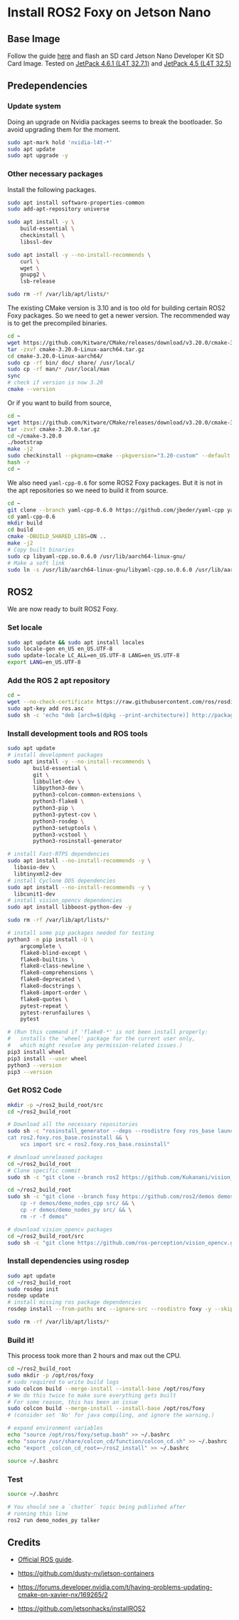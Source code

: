 # Install ROS2 Foxy on Jetson Nano

## Base Image

Follow the guide [here](https://developer.nvidia.com/embedded/learn/get-started-jetson-nano-devkit#write-linux) and flash an SD card Jetson Nano Developer Kit SD Card Image. Tested on [JetPack 4.6.1 (L4T 32.7.1)](https://developer.nvidia.com/embedded/jetpack-sdk-461) and [JetPack 4.5 (L4T 32.5)](https://developer.nvidia.com/embedded/jetpack-sdk-45-archive)

## Predependencies

### Update system

Doing an upgrade on Nvidia packages seems to break the bootloader. So avoid upgrading them for the moment.

```bash
sudo apt-mark hold 'nvidia-l4t-*'
sudo apt update
sudo apt upgrade -y
```

### Other necessary packages

Install the following packages.
```bash
sudo apt install software-properties-common
sudo add-apt-repository universe

sudo apt install -y \
    build-essential \
    checkinstall \
    libssl-dev

sudo apt install -y --no-install-recommends \
    curl \
    wget \
    gnupg2 \
    lsb-release

sudo rm -rf /var/lib/apt/lists/*
```

The existing CMake version is 3.10 and is too old for building certain ROS2 Foxy
packages. So we need to get a newer version. The recommended way is to get the precompiled binaries.

```bash
cd ~
wget https://github.com/Kitware/CMake/releases/download/v3.20.0/cmake-3.20.0-Linux-aarch64.tar.gz
tar -zxvf cmake-3.20.0-Linux-aarch64.tar.gz
cd cmake-3.20.0-Linux-aarch64/
sudo cp -rf bin/ doc/ share/ /usr/local/
sudo cp -rf man/* /usr/local/man
sync
# check if version is now 3.20
cmake --version
```

Or if you want to build from source,

```bash
cd ~
wget https://github.com/Kitware/CMake/releases/download/v3.20.0/cmake-3.20.0.tar.gz
tar -zvxf cmake-3.20.0.tar.gz
cd ~/cmake-3.20.0
./bootstrap
make -j2
sudo checkinstall --pkgname=cmake --pkgversion="3.20-custom" --default
hash -r
cd ~
```

We also need `yaml-cpp-0.6` for some ROS2 Foxy packages. But it is not in the apt repositories so we need to build it from source.

```bash
cd ~
git clone --branch yaml-cpp-0.6.0 https://github.com/jbeder/yaml-cpp yaml-cpp-0.6
cd yaml-cpp-0.6
mkdir build
cd build
cmake -DBUILD_SHARED_LIBS=ON ..
make -j2
# Copy built binaries
sudo cp libyaml-cpp.so.0.6.0 /usr/lib/aarch64-linux-gnu/
# Make a soft link
sudo ln -s /usr/lib/aarch64-linux-gnu/libyaml-cpp.so.0.6.0 /usr/lib/aarch64-linux-gnu/libyaml-cpp.so.0.6
```

## ROS2

We are now ready to built ROS2 Foxy.

### Set locale

```bash
sudo apt update && sudo apt install locales
sudo locale-gen en_US en_US.UTF-8
sudo update-locale LC_ALL=en_US.UTF-8 LANG=en_US.UTF-8
export LANG=en_US.UTF-8
```

### Add the ROS 2 apt repository

```bash
cd ~
wget --no-check-certificate https://raw.githubusercontent.com/ros/rosdistro/master/ros.asc
sudo apt-key add ros.asc
sudo sh -c 'echo "deb [arch=$(dpkg --print-architecture)] http://packages.ros.org/ros2/ubuntu $(lsb_release -cs) main" > /etc/apt/sources.list.d/ros2-latest.list'
```

### Install development tools and ROS tools

```bash
sudo apt update
# install development packages
sudo apt install -y --no-install-recommends \
        build-essential \
        git \
        libbullet-dev \
        libpython3-dev \
        python3-colcon-common-extensions \
        python3-flake8 \
        python3-pip \
        python3-pytest-cov \
        python3-rosdep \
        python3-setuptools \
        python3-vcstool \
        python3-rosinstall-generator

# install Fast-RTPS dependencies
sudo apt install --no-install-recommends -y \
  libasio-dev \
  libtinyxml2-dev
# install Cyclone DDS dependencies
sudo apt install --no-install-recommends -y \
  libcunit1-dev
# install vision_opencv dependencies
sudo apt install libboost-python-dev -y

sudo rm -rf /var/lib/apt/lists/*
```

```bash
# install some pip packages needed for testing
python3 -m pip install -U \
    argcomplete \
    flake8-blind-except \
    flake8-builtins \
    flake8-class-newline \
    flake8-comprehensions \
    flake8-deprecated \
    flake8-docstrings \
    flake8-import-order \
    flake8-quotes \
    pytest-repeat \
    pytest-rerunfailures \
    pytest

# (Run this command if 'flake8-*' is not been install properly:
#   installs the 'wheel' package for the current user only,
#   which might resolve any permission-related issues.)
pip3 install wheel
pip3 install --user wheel
python3 --version
pip3 --version
```

### Get ROS2 Code

```bash
mkdir -p ~/ros2_build_root/src
cd ~/ros2_build_root

# Download all the necessary repositories
sudo sh -c "rosinstall_generator --deps --rosdistro foxy ros_base launch_xml launch_yaml example_interfaces > ros2.foxy.ros_base.rosinstall && \
cat ros2.foxy.ros_base.rosinstall && \
    vcs import src < ros2.foxy.ros_base.rosinstall"
```

```bash
# download unreleased packages
cd ~/ros2_build_root
# Clone specific commit
sudo sh -c "git clone --branch ros2 https://github.com/Kukanani/vision_msgs src/vision_msgs && cd src/vision_msgs && git reset --hard ad6e80ee7bb2eb1d5d687568f71abece7c0b6941"

cd ~/ros2_build_root
sudo sh -c "git clone --branch foxy https://github.com/ros2/demos demos && \
    cp -r demos/demo_nodes_cpp src/ && \
    cp -r demos/demo_nodes_py src/ && \
    rm -r -f demos"

# download vision_opencv packages
cd ~/ros2_build_root/src
sudo sh -c "git clone https://github.com/ros-perception/vision_opencv.git -b foxy"
```

### Install dependencies using rosdep

```bash
sudo apt update
cd ~/ros2_build_root
sudo rosdep init
rosdep update
# install missing ros package dependencies
rosdep install --from-paths src --ignore-src --rosdistro foxy -y --skip-keys "console_bridge fastcdr fastrtps rti-connext-dds-5.3.1 urdfdom_headers qt_gui"

sudo rm -rf /var/lib/apt/lists/*
```

### Build it!

This process took more than 2 hours and max out the CPU.

```bash
cd ~/ros2_build_root
sudo mkdir -p /opt/ros/foxy
# sudo required to write build logs
sudo colcon build --merge-install --install-base /opt/ros/foxy
# We do this twice to make sure everything gets built
# For some reason, this has been an issue
sudo colcon build --merge-install --install-base /opt/ros/foxy
# (consider set 'No' for java compiling, and ignore the warning.)

# expand environment variables
echo "source /opt/ros/foxy/setup.bash" >> ~/.bashrc
echo "source /usr/share/colcon_cd/function/colcon_cd.sh" >> ~/.bashrc
echo "export _colcon_cd_root=~/ros2_install" >> ~/.bashrc

source ~/.bashrc
```

### Test

```bash
source ~/.bashrc

# You should see a `chatter` topic being published after
# running this line
ros2 run demo_nodes_py talker
```

## Credits

*  [Official ROS guide](https://docs.ros.org/en/foxy/Installation/Alternatives/Ubuntu-Development-Setup.html).

* https://github.com/dusty-nv/jetson-containers

* https://forums.developer.nvidia.com/t/having-problems-updating-cmake-on-xavier-nx/169265/2

* https://github.com/jetsonhacks/installROS2
